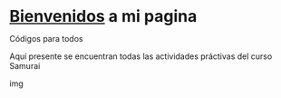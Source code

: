 <h1 id="Bienvenidos_a_mi_portfolio," class="main-top-header" style="display: inline" data-mw-thread-id="h-Bienvenidos_a_mi_Portfolio">
  <span id="Bienvenidos_a_mi_Portfolio.2C">
  </span>
  <span data-mw-comment-start="" id="h-Bienvenidos_a_mi_página,">
  </span>
  <span data-mw-comment-end="h-Bienvenidos_a_mi_Portfolio,">
          <a href="/wiki/Wikipedia:Bienvenidos" title="Wikipedia:Bienvenidos">Bienvenidos</a> 
      a mi pagina
  </span>
</h1>

<p>Códigos para todos</p>
<p>Aquí presente se encuentran todas las actividades práctivas del curso Samurai</p>
<p>img
